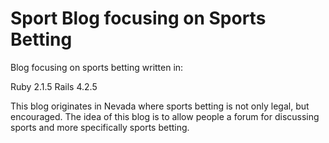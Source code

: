 # Sport Blog focusing on Sports Betting

Blog focusing on sports betting written in:

  Ruby 2.1.5
  Rails 4.2.5

This blog originates in Nevada where sports betting
is not only legal, but encouraged. The idea of this
blog is to allow people a forum for discussing sports
and more specifically sports betting.
